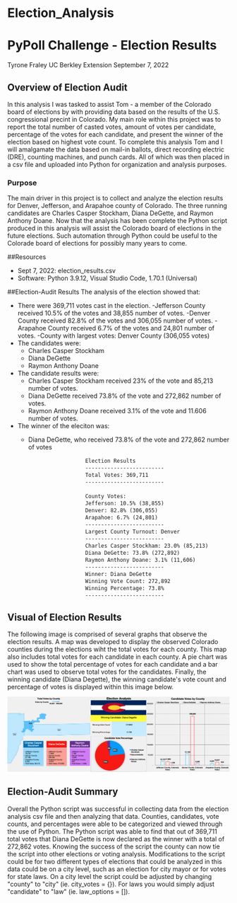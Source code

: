 # Election_Analysis

# PyPoll Challenge - Election Results
Tyrone Fraley 
UC Berkley Extension 
September 7, 2022 

## Overview of Election Audit

In this analysis I was tasked to assist Tom - a member of the Colorado board of elections by with providing data based on the results of the U.S. congressional precint in Colorado. My main role within this project was to report the total number of casted votes, amount of votes per candidate, percentage of the votes for each candidate, and present the winner of the election based on highest vote count. To complete this analysis Tom and I will amalgamate the data based on mail-in ballots, direct recording electric (DRE), counting machines, and punch cards. All of which was then placed in a csv file and uploaded into Python for organization and analysis purposes.

### Purpose

The main driver in this project is to collect and analyze the election results for Denver, Jefferson, and Arapahoe county of Colorado. The three running candidates are Charles Casper Stockham, Diana DeGette, and Raymon Anthony Doane. Now that the analysis has been complete the Python script produced in this analysis will assist the Colorado board of elections in the future elections. Such automation through Python could be useful to the Colorade board of elections for possibly many years to come. 

##Resources
- Sept 7, 2022: election_results.csv
- Software: Python 3.9.12, Visual Studio Code, 1.70.1 (Universal)

##Election-Audit Results
The analysis of the election showed that:
- There were 369,711 votes cast in the election.
    -Jefferson County received 10.5% of the votes and 38,855 number of votes.
    -Denver County received 82.8% of the votes and 306,055 number of votes.
    -Arapahoe County received 6.7% of the votes and 24,801 number of votes.
-County with largest votes: Denver County (306,055 votes)
- The candidates were:
    - Charles Casper Stockham
    - Diana DeGette
    - Raymon Anthony Doane
- The candidate results were:
    - Charles Casper Stockham received 23% of the vote and 85,213 number of votes.
    - Diana DeGette received 73.8% of the vote and 272,862 number of votes.
    - Raymon Anthony Doane received 3.1% of the vote and 11.606 number of votes.
- The winner of the eleciton was:
    - Diana DeGette, who received 73.8% of the vote and 272,862 number of votes
    
                            Election Results
                            -------------------------
                            Total Votes: 369,711
                            -------------------------

                            County Votes:
                            Jefferson: 10.5% (38,855)
                            Denver: 82.8% (306,055)
                            Arapahoe: 6.7% (24,801)
                            -------------------------
                            Largest County Turnout: Denver
                            -------------------------
                            Charles Casper Stockham: 23.0% (85,213)
                            Diana DeGette: 73.8% (272,892)
                            Raymon Anthony Doane: 3.1% (11,606)
                            -------------------------
                            Winner: Diana DeGette
                            Winning Vote Count: 272,892
                            Winning Percentage: 73.8%
                            -------------------------



    
## Visual of Election Results

The following image is comprised of several graphs that observe the election results. A map was developed to display the observed Colorado counties during the elections wiht the total votes for each county. This map also includes total votes for each candidate in each county. A pie chart was used to show the total percentage of votes for each candidate and a bar chart was used to observe total votes for the candidates. Finally, the winning candidate (Diana Degette), the winning candidate's vote count and percentage of votes is displayed within this image below.

![](Election%20Results%20Visual.png)
    
    
## Election-Audit Summary

Overall the Python script was successful in collecting data from the election analysis csv file and then analyzing that data. Counties, candidates, vote counts, and percentages were able to be categorized and viewed through the use of Python. The Python script was able to find that out of 369,711 total votes that Diana DeGette is now declared as the winner with a total of 272,862 votes. Knowing the success of the script the county can now tie the script into other elections or voting analysis. Modifications to the script could be for two different types of elections that could be analyzed in this data could be on a city level, such as an election for city mayor or for votes for state laws. On a city level the script could be adjusted by changing "county" to "city" (ie. city_votes = {}). For laws you would simply adjust "candidate" to "law" (ie. law_options = []).

 
